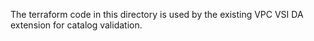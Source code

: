The terraform code in this directory is used by the existing VPC VSI DA extension for catalog validation.
